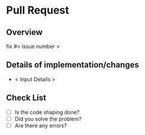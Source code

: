 # Pull Request
## Overview
fix #< issue number >

## Details of implementation/changes

* < Input Details >

## Check List
- [ ] Is the code shaping done?
- [ ] Did you solve the problem?
- [ ] Are there any errors?